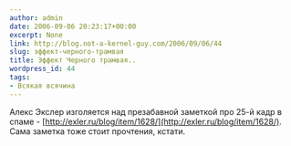 ```yaml
---
author: admin
date: 2006-09-06 20:23:17+00:00
excerpt: None
link: http://blog.not-a-kernel-guy.com/2006/09/06/44
slug: эффект-черного-трамвая
title: Эффект Черного трамвая..
wordpress_id: 44
tags:
- Всякая всячина
---
```


Алекс Экслер изголяется над презабавной заметкой про 25-й кадр в спаме - [http://exler.ru/blog/item/1628/](http://exler.ru/blog/item/1628/). Сама заметка тоже стоит прочтения, кстати. 
